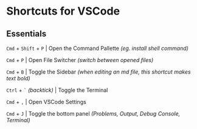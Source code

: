 # Shortcuts for VSCode

## Essentials

`Cmd` + `Shift` + `P` | Open the Command Pallette _(eg. install shell command)_

`Cmd` + `P` | Open File Switcher _(switch between opened files)_

`Cmd` + `B` | Toggle the Sidebar _(when editing an md file, this shortcut makes text bold)_

`Ctrl` + <code>\`</code> _(backtick)_ | Toggle the Terminal

`Cmd` + `,` | Open VSCode Settings

`Cmd` + `J` | Toggle the bottom panel _(Problems, Output, Debug Console, Terminal)_
